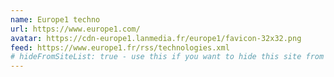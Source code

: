```yaml
---
name: Europe1 techno
url: https://www.europe1.com/
avatar: https://cdn-europe1.lanmedia.fr/europe1/favicon-32x32.png
feed: https://www.europe1.fr/rss/technologies.xml
# hideFromSiteList: true - use this if you want to hide this site from the list of sites on this page: https://eleventy-m10y.lkmt.us/sites/
---
```

